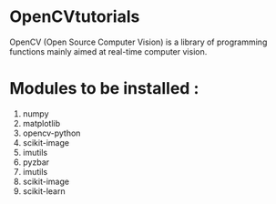 # OpenCVtutorials
OpenCV (Open Source Computer Vision) is a library of programming functions mainly aimed at real-time computer vision.

# Modules to be installed :
1. numpy
2. matplotlib
3. opencv-python
4. scikit-image
5. imutils
6. pyzbar
7. imutils
8. scikit-image
9. scikit-learn
